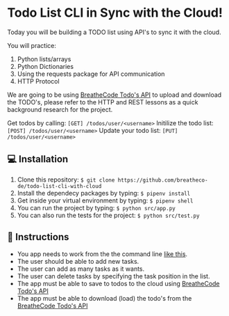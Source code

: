 # Todo List CLI in Sync with the Cloud!

Today you will be building a TODO list using API's to sync it with the cloud.

You will practice:
1. Python lists/arrays
2. Python Dictionaries
3. Using the requests package for API communication
4. HTTP Protocol

We are going to be using [BreatheCode Todo's API](https://assets.breatheco.de/apis/fake/todos/) to upload and download the TODO's, please refer to the HTTP and REST lessons as a quick background research for the project.

Get todos by calling: `[GET] /todos/user/<username>`
Initilize the todo list: `[POST] /todos/user/<username>`
Update your todo list: `[PUT] /todos/user/<username>`

## 💻 Installation

1. Clone this repository: `$ git clone https://github.com/breatheco-de/todo-list-cli-with-cloud`
2. Install the dependecy packages by typing: `$ pipenv install`
3. Get inside your virtual environment by typing: `$ pipenv shell`
4. You can run the project by typing: `$ python src/app.py`
5. You can also run the tests for the project: `$ python src/test.py`

## 📝 Instructions

- You app needs to work from the the command line [like this](https://projects.breatheco.de/json?slug=todo-list-cli&preview).
- The user should be able to add new tasks.
- The user can add as many tasks as it wants.
- The user can delete tasks by specifying the task position in the list.
- The app must be able to save to todos to the cloud using [BreatheCode Todo's API](https://assets.breatheco.de/apis/fake/todos/)
- The app must be able to download (load) the todo's from the [BreatheCode Todo's API](https://assets.breatheco.de/apis/fake/todos/)


